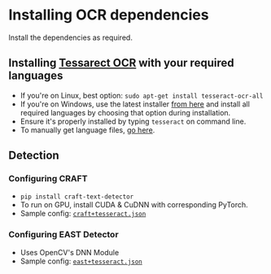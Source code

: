 # Installing OCR dependencies

Install the dependencies as required.

## Installing [Tessarect OCR](https://github.com/tesseract-ocr/tesseract) with your required languages

- If you're on Linux, best option: `sudo apt-get install tesseract-ocr-all`
- If you're on Windows, use the latest installer [from here](https://github.com/tesseract-ocr/tessdoc/blob/master/Home.md#windows) and install all required languages by choosing that option during installation.
- Ensure it's properly installed by typing `tesseract` on command line.
- To manually get language files, [go here](https://github.com/tesseract-ocr/tessdoc/blob/master/Data-Files.md#updated-data-files-for-version-400-september-15-2017).

## Detection

### Configuring CRAFT

- `pip install craft-text-detector`
- To run on GPU, install CUDA & CuDNN with corresponding PyTorch.
- Sample config: [`craft+tesseract.json`](/configs/craft+tesseract.json)

### Configuring EAST Detector

- Uses OpenCV's DNN Module
- Sample config: [`east+tesseract.json`](/configs/east+tesseract.json)
